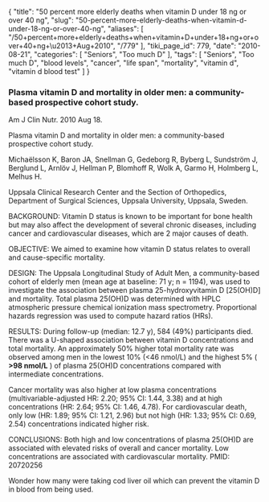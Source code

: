 {
    "title": "50 percent more elderly deaths when vitamin D under 18 ng or over 40 ng",
    "slug": "50-percent-more-elderly-deaths-when-vitamin-d-under-18-ng-or-over-40-ng",
    "aliases": [
        "/50+percent+more+elderly+deaths+when+vitamin+D+under+18+ng+or+over+40+ng+\u2013+Aug+2010",
        "/779"
    ],
    "tiki_page_id": 779,
    "date": "2010-08-21",
    "categories": [
        "Seniors",
        "Too much D"
    ],
    "tags": [
        "Seniors",
        "Too much D",
        "blood levels",
        "cancer",
        "life span",
        "mortality",
        "vitamin d",
        "vitamin d blood test"
    ]
}


### Plasma vitamin D and mortality in older men: a community-based prospective cohort study.

Am J Clin Nutr. 2010 Aug 18. 

Plasma vitamin D and mortality in older men: a community-based prospective cohort study.

Michaëlsson K, Baron JA, Snellman G, Gedeborg R, Byberg L, Sundström J, Berglund L, Arnlöv J, Hellman P, Blomhoff R, Wolk A, Garmo H, Holmberg L, Melhus H.

Uppsala Clinical Research Center and the Section of Orthopedics, Department of Surgical Sciences, Uppsala University, Uppsala, Sweden.

BACKGROUND: Vitamin D status is known to be important for bone health but may also affect the development of several chronic diseases, including cancer and cardiovascular diseases, which are 2 major causes of death.

OBJECTIVE: We aimed to examine how vitamin D status relates to overall and cause-specific mortality.

DESIGN: The Uppsala Longitudinal Study of Adult Men, a community-based cohort of elderly men (mean age at baseline: 71 y; n = 1194), was used to investigate the association between plasma 25-hydroxyvitamin D <span>[25(OH)D]</span> and mortality. Total plasma 25(OH)D was determined with HPLC atmospheric pressure chemical ionization mass spectrometry. Proportional hazards regression was used to compute hazard ratios (HRs).

RESULTS: During follow-up (median: 12.7 y), 584 (49%) participants died. There was a U-shaped association between vitamin D concentrations and total mortality. An approximately 50% higher total mortality rate was observed among men in the lowest 10% (<46 nmol/L) and the highest 5% ( **>98 nmol/L** ) of plasma 25(OH)D concentrations compared with intermediate concentrations. 

Cancer mortality was also higher at low plasma concentrations (multivariable-adjusted HR: 2.20; 95% CI: 1.44, 3.38) and at high concentrations (HR: 2.64; 95% CI: 1.46, 4.78). For cardiovascular death, only low (HR: 1.89; 95% CI: 1.21, 2.96) but not high (HR: 1.33; 95% CI: 0.69, 2.54) concentrations indicated higher risk.

CONCLUSIONS: Both high and low concentrations of plasma 25(OH)D are associated with elevated risks of overall and cancer mortality. Low concentrations are associated with cardiovascular mortality. PMID: 20720256 

Wonder how many were taking cod liver oil which can prevent the vitamin D in blood from being used.